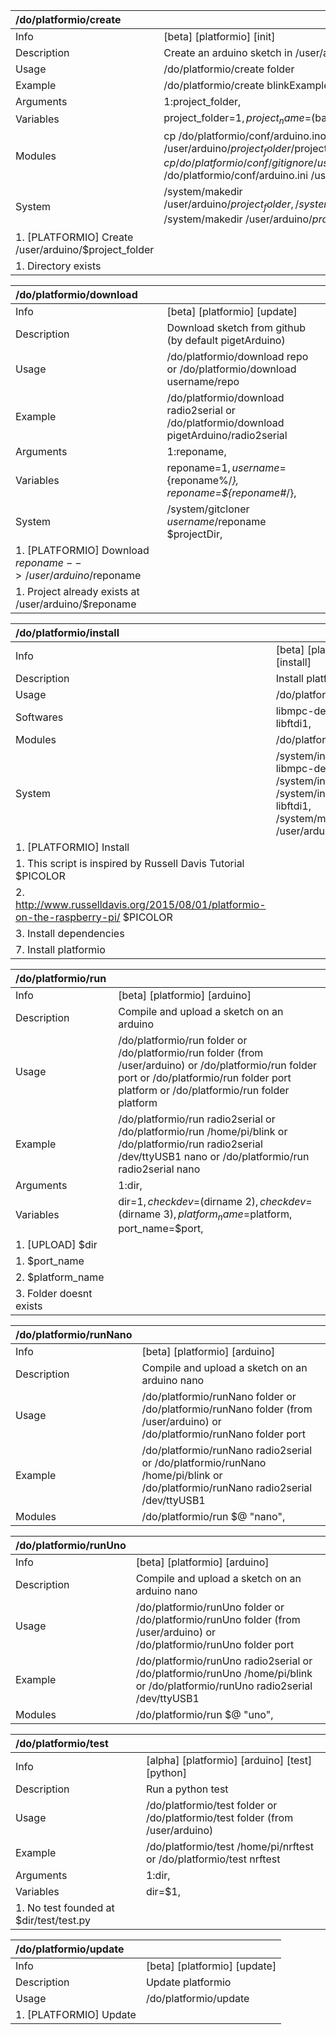 | /do/platformio/create                                |                                                                                                                                                                                                                                                               |
|:-----------------------------------------------------|:--------------------------------------------------------------------------------------------------------------------------------------------------------------------------------------------------------------------------------------------------------------|
| Info                                                 | [beta] [platformio] [init]                                                                                                                                                                                                                                    |
| Description                                          | Create an arduino sketch in /user/arduino                                                                                                                                                                                                                     |
| Usage                                                | /do/platformio/create folder                                                                                                                                                                                                                                  |
| Example                                              | /do/platformio/create blinkExample                                                                                                                                                                                                                            |
| Arguments                                            | 1:project_folder,                                                                                                                                                                                                                                             |
| Variables                                            | project_folder=$1, project_name=$(basename $project_folder),                                                                                                                                                                                                  |
| Modules                                              | cp /do/platformio/conf/arduino.ino /user/arduino/$project_folder/$project_name/$project_name.ino, cp /do/platformio/conf/gitignore /user/arduino/$project_folder/.gitignore, cp /do/platformio/conf/arduino.ini /user/arduino/$project_folder/platformio.ini, |
| System                                               | /system/makedir /user/arduino/$project_folder, /system/makedir /user/arduino/$project_folder/libraries, /system/makedir /user/arduino/$project_folder/$project_name,                                                                                          |
| 1. [PLATFORMIO] Create /user/arduino/$project_folder |                                                                                                                                                                                                                                                               |
| 1. Directory exists                                  |                                                                                                                                                                                                                                                               |

| /do/platformio/download                                        |                                                                                           |
|:---------------------------------------------------------------|:------------------------------------------------------------------------------------------|
| Info                                                           | [beta] [platformio] [update]                                                              |
| Description                                                    | Download sketch from github (by default pigetArduino)                                     |
| Usage                                                          | /do/platformio/download repo or /do/platformio/download username/repo                     |
| Example                                                        | /do/platformio/download radio2serial or /do/platformio/download pigetArduino/radio2serial |
| Arguments                                                      | 1:reponame,                                                                               |
| Variables                                                      | reponame=$1, username=${reponame%/*}, reponame=${reponame#*/},                            |
| System                                                         | /system/gitcloner $username/$reponame $projectDir,                                        |
| 1. [PLATFORMIO] Download $reponame --> /user/arduino/$reponame |                                                                                           |
| 1. Project already exists at /user/arduino/$reponame           |                                                                                           |

| /do/platformio/install                                                             |                                                                                                               |
|:-----------------------------------------------------------------------------------|:--------------------------------------------------------------------------------------------------------------|
| Info                                                                               | [beta] [platformio] [install]                                                                                 |
| Description                                                                        | Install platformio                                                                                            |
| Usage                                                                              | /do/platformio/install                                                                                        |
| Softwares                                                                          | libmpc-dev, libelf1, libftdi1,                                                                                |
| Modules                                                                            | /do/platformio/update,                                                                                        |
| System                                                                             | /system/install libmpc-dev, /system/install libelf1, /system/install libftdi1, /system/makedir /user/arduino, |
| 1. [PLATFORMIO] Install                                                            |                                                                                                               |
| 1. This script is inspired by Russell Davis Tutorial $PICOLOR                      |                                                                                                               |
| 2. http://www.russelldavis.org/2015/08/01/platformio-on-the-raspberry-pi/ $PICOLOR |                                                                                                               |
| 3. Install dependencies                                                            |                                                                                                               |
| 7. Install platformio                                                              |                                                                                                               |

| /do/platformio/run      |                                                                                                                                                                                                |
|:------------------------|:-----------------------------------------------------------------------------------------------------------------------------------------------------------------------------------------------|
| Info                    | [beta] [platformio] [arduino]                                                                                                                                                                  |
| Description             | Compile and upload a sketch on an arduino                                                                                                                                                      |
| Usage                   | /do/platformio/run folder or /do/platformio/run folder (from /user/arduino) or /do/platformio/run folder port or /do/platformio/run folder port platform or /do/platformio/run folder platform |
| Example                 | /do/platformio/run radio2serial or /do/platformio/run /home/pi/blink or /do/platformio/run radio2serial /dev/ttyUSB1 nano or /do/platformio/run radio2serial nano                              |
| Arguments               | 1:dir,                                                                                                                                                                                         |
| Variables               | dir=$1, checkdev=$(dirname $2), checkdev=$(dirname $3), platform_name=$platform, port_name=$port,                                                                                              |
| 1. [UPLOAD] $dir        |                                                                                                                                                                                                |
| 1. $port_name           |                                                                                                                                                                                                |
| 2. $platform_name       |                                                                                                                                                                                                |
| 3. Folder doesnt exists |                                                                                                                                                                                                |

| /do/platformio/runNano   |                                                                                                                                  |
|:-------------------------|:---------------------------------------------------------------------------------------------------------------------------------|
| Info                     | [beta] [platformio] [arduino]                                                                                                    |
| Description              | Compile and upload a sketch on an arduino nano                                                                                   |
| Usage                    | /do/platformio/runNano folder or /do/platformio/runNano folder (from /user/arduino) or /do/platformio/runNano folder port        |
| Example                  | /do/platformio/runNano radio2serial or /do/platformio/runNano /home/pi/blink or /do/platformio/runNano radio2serial /dev/ttyUSB1 |
| Modules                  | /do/platformio/run $@ "nano",                                                                                                    |

| /do/platformio/runUno   |                                                                                                                               |
|:------------------------|:------------------------------------------------------------------------------------------------------------------------------|
| Info                    | [beta] [platformio] [arduino]                                                                                                 |
| Description             | Compile and upload a sketch on an arduino nano                                                                                |
| Usage                   | /do/platformio/runUno folder or /do/platformio/runUno folder (from /user/arduino) or /do/platformio/runUno folder port        |
| Example                 | /do/platformio/runUno radio2serial or /do/platformio/runUno /home/pi/blink or /do/platformio/runUno radio2serial /dev/ttyUSB1 |
| Modules                 | /do/platformio/run $@ "uno",                                                                                                  |

| /do/platformio/test                     |                                                                               |
|:----------------------------------------|:------------------------------------------------------------------------------|
| Info                                    | [alpha] [platformio] [arduino] [test] [python]                                |
| Description                             | Run a python test                                                             |
| Usage                                   | /do/platformio/test folder or /do/platformio/test folder (from /user/arduino) |
| Example                                 | /do/platformio/test /home/pi/nrftest or /do/platformio/test nrftest           |
| Arguments                               | 1:dir,                                                                        |
| Variables                               | dir=$1,                                                                       |
| 1. No test founded at $dir/test/test.py |                                                                               |

| /do/platformio/update   |                              |
|:------------------------|:-----------------------------|
| Info                    | [beta] [platformio] [update] |
| Description             | Update platformio            |
| Usage                   | /do/platformio/update        |
| 1. [PLATFORMIO] Update  |                              |

